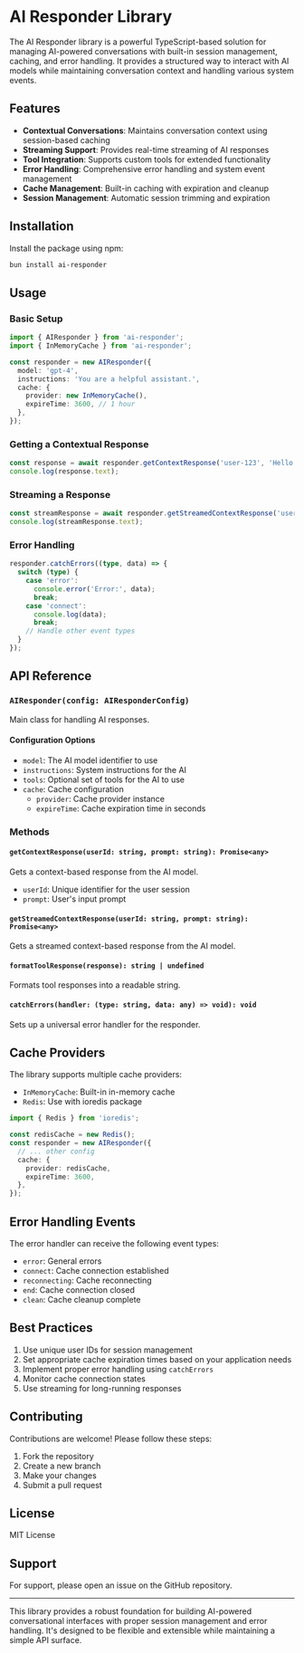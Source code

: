 # AI Responder Library

The AI Responder library is a powerful TypeScript-based solution for managing AI-powered conversations with built-in session management, caching, and error handling. It provides a structured way to interact with AI models while maintaining conversation context and handling various system events.

## Features

- **Contextual Conversations**: Maintains conversation context using session-based caching
- **Streaming Support**: Provides real-time streaming of AI responses
- **Tool Integration**: Supports custom tools for extended functionality
- **Error Handling**: Comprehensive error handling and system event management
- **Cache Management**: Built-in caching with expiration and cleanup
- **Session Management**: Automatic session trimming and expiration

## Installation

Install the package using npm:

```bash
bun install ai-responder
```

## Usage

### Basic Setup

```typescript
import { AIResponder } from 'ai-responder';
import { InMemoryCache } from 'ai-responder';

const responder = new AIResponder({
  model: 'gpt-4',
  instructions: 'You are a helpful assistant.',
  cache: {
    provider: new InMemoryCache(),
    expireTime: 3600, // 1 hour
  },
});
```

### Getting a Contextual Response

```typescript
const response = await responder.getContextResponse('user-123', 'Hello!');
console.log(response.text);
```

### Streaming a Response

```typescript
const streamResponse = await responder.getStreamedContextResponse('user-123', 'Tell me a story');
console.log(streamResponse.text);
```

### Error Handling

```typescript
responder.catchErrors((type, data) => {
  switch (type) {
    case 'error':
      console.error('Error:', data);
      break;
    case 'connect':
      console.log(data);
      break;
    // Handle other event types
  }
});
```

## API Reference

### `AIResponder(config: AIResponderConfig)`

Main class for handling AI responses.

#### Configuration Options

- `model`: The AI model identifier to use
- `instructions`: System instructions for the AI
- `tools`: Optional set of tools for the AI to use
- `cache`: Cache configuration
  - `provider`: Cache provider instance
  - `expireTime`: Cache expiration time in seconds

### Methods

#### `getContextResponse(userId: string, prompt: string): Promise<any>`

Gets a context-based response from the AI model.

- `userId`: Unique identifier for the user session
- `prompt`: User's input prompt

#### `getStreamedContextResponse(userId: string, prompt: string): Promise<any>`

Gets a streamed context-based response from the AI model.

#### `formatToolResponse(response): string | undefined`

Formats tool responses into a readable string.

#### `catchErrors(handler: (type: string, data: any) => void): void`

Sets up a universal error handler for the responder.

## Cache Providers

The library supports multiple cache providers:

- `InMemoryCache`: Built-in in-memory cache
- `Redis`: Use with ioredis package

```typescript
import { Redis } from 'ioredis';

const redisCache = new Redis();
const responder = new AIResponder({
  // ... other config
  cache: {
    provider: redisCache,
    expireTime: 3600,
  },
});
```

## Error Handling Events

The error handler can receive the following event types:

- `error`: General errors
- `connect`: Cache connection established
- `reconnecting`: Cache reconnecting
- `end`: Cache connection closed
- `clean`: Cache cleanup complete

## Best Practices

1. Use unique user IDs for session management
2. Set appropriate cache expiration times based on your application needs
3. Implement proper error handling using `catchErrors`
4. Monitor cache connection states
5. Use streaming for long-running responses

## Contributing

Contributions are welcome! Please follow these steps:

1. Fork the repository
2. Create a new branch
3. Make your changes
4. Submit a pull request

## License

MIT License

## Support

For support, please open an issue on the GitHub repository.

---

This library provides a robust foundation for building AI-powered conversational interfaces with proper session management and error handling. It's designed to be flexible and extensible while maintaining a simple API surface.
